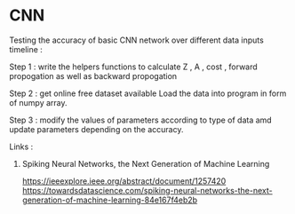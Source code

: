 # CNN 
Testing the accuracy of basic CNN network over different data inputs 
timeline :                                                              


Step 1 :
  write the helpers functions to calculate Z , A , cost , forward propogation as well as backward propogation
  
Step 2 :
  get online free dataset available 
  Load the data into program in form of numpy array.
  
Step 3 :
  modify the values of parameters according to type of data 
  amd update parameters depending on the accuracy.
  
 
 
 
 Links :
 1) Spiking Neural Networks, 
    the Next Generation of Machine Learning 

     https://ieeexplore.ieee.org/abstract/document/1257420
     https://towardsdatascience.com/spiking-neural-networks-the-next-generation-of-machine-learning-84e167f4eb2b
